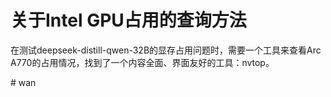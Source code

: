 # 关于Intel GPU占用的查询方法

在测试deepseek-distill-qwen-32B的显存占用问题时，需要一个工具来查看Arc A770的占用情况，找到了一个内容全面、界面友好的工具：nvtop。

&#x20;\# wan



























